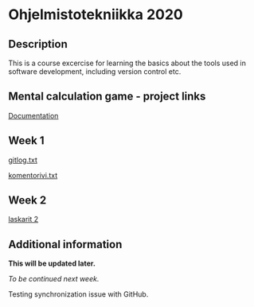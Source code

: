 # Ohjelmistotekniikka 2020

## Description

This is a course excercise for learning the basics about the tools used in software development, including version control etc.

## Mental calculation game - project links

[Documentation](https://github.com/lauriap/ot-harjoitustyo/tree/master/project/documentation)


## Week 1

[gitlog.txt](https://github.com/lauriap/ot-harjoitustyo/blob/master/laskarit/viikko1/gitlog.txt)

[komentorivi.txt](https://github.com/lauriap/ot-harjoitustyo/blob/master/laskarit/viikko1/komentorivi.txt)

## Week 2

[laskarit 2](https://github.com/lauriap/ot-harjoitustyo/tree/master/laskarit/viikko2)

## Additional information

**This will be updated later.**

*To be continued next week.*

Testing synchronization issue with GitHub.
